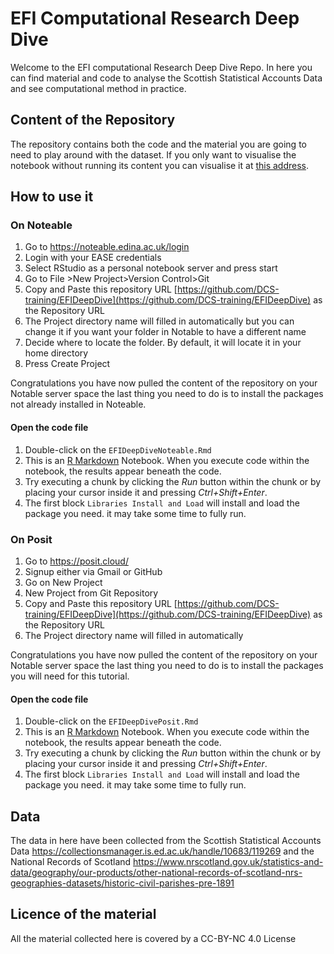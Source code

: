 # EFI Computational Research Deep Dive
Welcome to the EFI computational Research Deep Dive Repo. In here you can find material and code to analyse the Scottish Statistical Accounts Data and see computational method in practice.

## Content of the Repository
The repository contains both the code and the material you are going to need to play around with the dataset. 
If you only want to visualise the notebook without running its content you can visualise it at [this address](https://htmlpreview.github.io/?https://github.com/DCS-training/EFIDeepDive/blob/main/EFIDeepDiveNoteable.html).


## How to use it

### On Noteable 
1. Go to https://noteable.edina.ac.uk/login
2. Login with your EASE credentials
3. Select RStudio as a personal notebook server and press start
4. Go to File >New Project>Version Control>Git
5. Copy and Paste this repository URL [https://github.com/DCS-training/EFIDeepDive](https://github.com/DCS-training/EFIDeepDive) as the Repository URL
6. The Project directory name will filled in automatically but you can change it if you want your folder in Notable to have a different name
7. Decide where to locate the folder. By default, it will locate it in your home directory 
8. Press Create Project

Congratulations you have now pulled the content of the repository on your Notable server space the last thing you need to do is to install the packages not already installed in Noteable.

#### Open the code file
1. Double-click on the `EFIDeepDiveNoteable.Rmd`
2. This is an [R Markdown](http://rmarkdown.rstudio.com) Notebook. When you execute code within the notebook, the results appear beneath the code.
3. Try executing a chunk by clicking the *Run* button within the chunk or by placing your cursor inside it and pressing *Ctrl+Shift+Enter*.
4. The first block `Libraries Install and Load` will install and load the package you need. it may take some time to fully run.

### On Posit 
1. Go to https://posit.cloud/
2. Signup either via Gmail or GitHub
3. Go on New Project
4. New Project from Git Repository
5. Copy and Paste this repository URL [https://github.com/DCS-training/EFIDeepDive](https://github.com/DCS-training/EFIDeepDive) as the Repository URL
6. The Project directory name will filled in automatically

Congratulations you have now pulled the content of the repository on your Notable server space the last thing you need to do is to install the packages you will need for this tutorial.

#### Open the code file
1. Double-click on the `EFIDeepDivePosit.Rmd`
2. This is an [R Markdown](http://rmarkdown.rstudio.com) Notebook. When you execute code within the notebook, the results appear beneath the code.
3. Try executing a chunk by clicking the *Run* button within the chunk or by placing your cursor inside it and pressing *Ctrl+Shift+Enter*.
4. The first block `Libraries Install and Load` will install and load the package you need. it may take some time to fully run.

## Data 
The data in here have been collected from the Scottish Statistical Accounts Data https://collectionsmanager.is.ed.ac.uk/handle/10683/119269 and the National Records of Scotland https://www.nrscotland.gov.uk/statistics-and-data/geography/our-products/other-national-records-of-scotland-nrs-geographies-datasets/historic-civil-parishes-pre-1891

## Licence of the material
All the material collected here is covered by a CC-BY-NC 4.0 License

